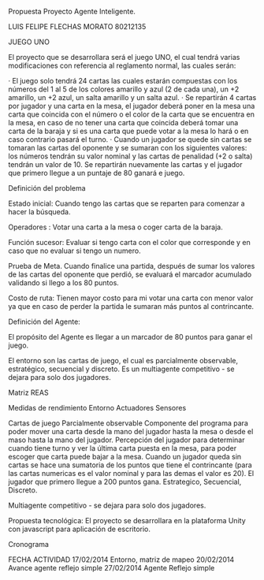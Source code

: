 Propuesta Proyecto Agente Inteligente.
 
LUIS FELIPE FLECHAS MORATO
80212135
 
JUEGO UNO
 
 
 
El proyecto que se desarrollara será el juego UNO, el cual tendrá varias modificaciones con referencia al reglamento normal, las cuales serán:
 
·         El juego solo tendrá 24 cartas las cuales estarán compuestas con los números del 1 al 5 de los colores amarillo y azul (2 de cada una), un +2 amarillo, un +2 azul, un salta amarillo y un salta azul.
·         Se repartirán 4 cartas por jugador y una carta en la mesa, el jugador deberá poner en la mesa una carta que coincida con el número o el color de la carta que se encuentra en la mesa, en caso de no tener una carta que coincida deberá tomar una carta de la baraja y si es una carta que puede votar a la mesa lo hará o en caso contrario pasará el turno.
·         Cuando un jugador se quede sin cartas se tomaran las cartas del oponente y se sumaran con los siguientes valores: los números tendrán su valor nominal y las cartas de penalidad (+2 o salta) tendrán un valor de 10. Se repartirán nuevamente las cartas y el jugador que primero llegue a un puntaje de 80 ganará e juego.
 
 
Definición del problema
 
Estado inicial:
Cuando tengo las cartas que se reparten para comenzar a hacer la búsqueda.
 
Operadores :
Votar una carta a la mesa o coger carta de la baraja.
 
Función sucesor:
Evaluar si tengo carta con el color que corresponde  y en caso que no evaluar si tengo un numero.
 
Prueba de Meta.
Cuando finalice una partida, después de sumar los valores de las cartas del oponente que perdió,  se evaluará el marcador acumulado validando si llego a los 80 puntos.
 
Costo de ruta:
Tienen mayor costo para mi votar una carta con menor valor ya que en caso de perder la partida le sumaran más puntos al contrincante.
 
 
 
 
 
 
 
Definición del Agente:
 
El propósito del Agente           	es llegar a un marcador de 80 puntos para ganar el juego.
 
El entorno son las cartas de juego, el cual es parcialmente observable, estratégico, secuencial y discreto.
Es un multiagente competitivo - se dejara para solo dos jugadores.
 
Matriz REAS
 
Medidas de rendimiento
Entorno
Actuadores
Sensores

 
Cartas de juego Parcialmente observable
Componente del programa para poder mover una carta desde la mano del jugador hasta la mesa o desde el maso hasta la mano del jugador.
Percepción del jugador para determinar cuando tiene turno y ver la última carta puesta en la mesa, para poder escoger que carta puede bajar a la mesa.
Cuando un jugador queda sin cartas se hace una sumatoria de los puntos que tiene el contrincante (para las cartas numericas es el valor nominal y para las demas el valor es 20). El jugador que primero llegue a 200 puntos gana.
Estrategico, Secuencial, Discreto.


Multiagente competitivo - se dejara para solo dos jugadores.
 
 
Propuesta tecnológica:
El proyecto se desarrollara en la plataforma Unity con javascript para aplicación de escritorio.
 
 
 
Cronograma
 
FECHA
ACTIVIDAD
17/02/2014
Entorno, matriz de mapeo
20/02/2014
Avance agente reflejo simple
27/02/2014
Agente Reflejo simple
